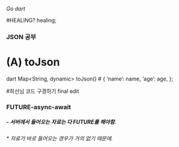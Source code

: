 _Go dart_

#HEALING? healing;

### JSON 공부

# (A) toJson
dart
Map<String, dynamic> toJson() # {
  ‘name’: name,
  ‘age’: age,
};

#희선님 코드 구경하기 final edit

### FUTURE-async-await
##### - 서버에서 들어오는 자료는 다 FUTURE를 해야함.
###### * 자료가 바로 들어오는 경우가 거의 없기 때문에.

